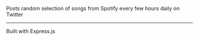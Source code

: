 Posts random selection of songs from Spotify every few hours daily on Twitter
<hr>

Built with Express.js